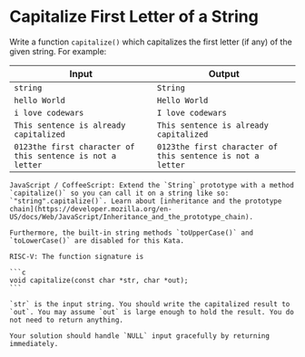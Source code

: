 # Capitalize First Letter of a String

Write a function `capitalize()` which capitalizes the first letter (if any) of the given string.  For example:

| Input | Output |
| --- | --- |
| `string` | `String` |
| `hello World` | `Hello World` |
| `i love codewars` | `I love codewars` |
| `This sentence is already capitalized` | `This sentence is already capitalized` |
| `0123the first character of this sentence is not a letter` | `0123the first character of this sentence is not a letter` |

~~~if:javascript,coffeescript
JavaScript / CoffeeScript: Extend the `String` prototype with a method `capitalize()` so you can call it on a string like so: `"string".capitalize()`. Learn about [inheritance and the prototype chain](https://developer.mozilla.org/en-US/docs/Web/JavaScript/Inheritance_and_the_prototype_chain).

Furthermore, the built-in string methods `toUpperCase()` and `toLowerCase()` are disabled for this Kata.
~~~

~~~if:riscv
RISC-V: The function signature is

```c
void capitalize(const char *str, char *out);
```

`str` is the input string. You should write the capitalized result to `out`. You may assume `out` is large enough to hold the result. You do not need to return anything.

Your solution should handle `NULL` input gracefully by returning immediately.
~~~